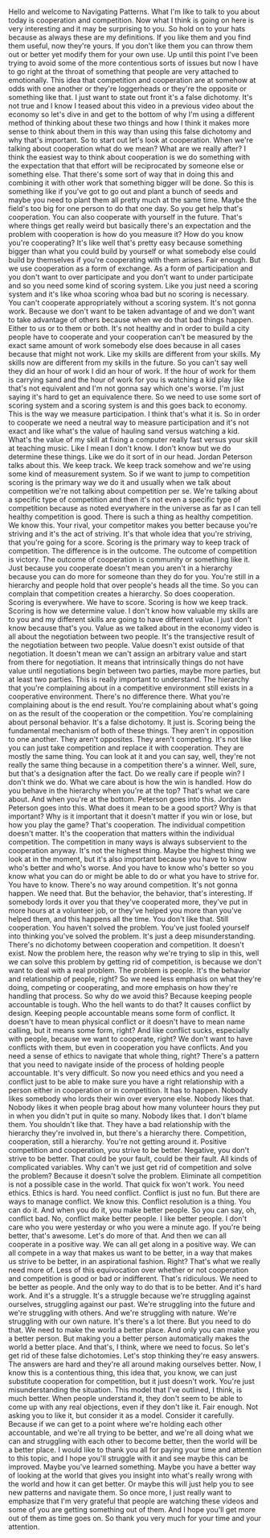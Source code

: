  Hello and welcome to Navigating Patterns. What I'm like to talk to you about today is cooperation and competition. Now what I think is going on here is very interesting and it may be surprising to you. So hold on to your hats because as always these are my definitions. If you like them and you find them useful, now they're yours. If you don't like them you can throw them out or better yet modify them for your own use. Up until this point I've been trying to avoid some of the more contentious sorts of issues but now I have to go right at the throat of something that people are very attached to emotionally. This idea that competition and cooperation are at somehow at odds with one another or they're loggerheads or they're the opposite or something like that. I just want to state out front it's a false dichotomy. It's not true and I know I teased about this video in a previous video about the economy so let's dive in and get to the bottom of why I'm using a different method of thinking about these two things and how I think it makes more sense to think about them in this way than using this false dichotomy and why that's important. So to start out let's look at cooperation. When we're talking about cooperation what do we mean? What are we really after? I think the easiest way to think about cooperation is we do something with the expectation that that effort will be reciprocated by someone else or something else. That there's some sort of way that in doing this and combining it with other work that something bigger will be done. So this is something like if you've got to go out and plant a bunch of seeds and maybe you need to plant them all pretty much at the same time. Maybe the field's too big for one person to do that one day. So you get help that's cooperation. You can also cooperate with yourself in the future. That's where things get really weird but basically there's an expectation and the problem with cooperation is how do you measure it? How do you know you're cooperating? It's like well that's pretty easy because something bigger than what you could build by yourself or what somebody else could build by themselves if you're cooperating with them arises. Fair enough. But we use cooperation as a form of exchange. As a form of participation and you don't want to over participate and you don't want to under participate and so you need some kind of scoring system. Like you just need a scoring system and it's like whoa scoring whoa bad but no scoring is necessary. You can't cooperate appropriately without a scoring system. It's not gonna work. Because we don't want to be taken advantage of and we don't want to take advantage of others because when we do that bad things happen. Either to us or to them or both. It's not healthy and in order to build a city people have to cooperate and your cooperation can't be measured by the exact same amount of work somebody else does because in all cases because that might not work. Like my skills are different from your skills. My skills now are different from my skills in the future. So you can't say well they did an hour of work I did an hour of work. If the hour of work for them is carrying sand and the hour of work for you is watching a kid play like that's not equivalent and I'm not gonna say which one's worse. I'm just saying it's hard to get an equivalence there. So we need to use some sort of scoring system and a scoring system is and this goes back to economy. This is the way we measure participation. I think that's what it is. So in order to cooperate we need a neutral way to measure participation and it's not exact and like what's the value of hauling sand versus watching a kid. What's the value of my skill at fixing a computer really fast versus your skill at teaching music. Like I mean I don't know. I don't know but we do determine these things. Like we do it sort of in our head. Jordan Peterson talks about this. We keep track. We keep track somehow and we're using some kind of measurement system. So if we want to jump to competition scoring is the primary way we do it and usually when we talk about competition we're not talking about competition per se. We're talking about a specific type of competition and then it's not even a specific type of competition because as noted everywhere in the universe as far as I can tell healthy competition is good. There is such a thing as healthy competition. We know this. Your rival, your competitor makes you better because you're striving and it's the act of striving. It's that whole idea that you're striving, that you're going for a score. Scoring is the primary way to keep track of competition. The difference is in the outcome. The outcome of competition is victory. The outcome of cooperation is community or something like it. Just because you cooperate doesn't mean you aren't in a hierarchy because you can do more for someone than they do for you. You're still in a hierarchy and people hold that over people's heads all the time. So you can complain that competition creates a hierarchy. So does cooperation. Scoring is everywhere. We have to score. Scoring is how we keep track. Scoring is how we determine value. I don't know how valuable my skills are to you and my different skills are going to have different value. I just don't know because that's you. Value as we talked about in the economy video is all about the negotiation between two people. It's the transjective result of the negotiation between two people. Value doesn't exist outside of that negotiation. It doesn't mean we can't assign an arbitrary value and start from there for negotiation. It means that intrinsically things do not have value until negotiations begin between two parties, maybe more parties, but at least two parties. This is really important to understand. The hierarchy that you're complaining about in a competitive environment still exists in a cooperative environment. There's no difference there. What you're complaining about is the end result. You're complaining about what's going on as the result of the cooperation or the competition. You're complaining about personal behavior. It's a false dichotomy. It just is. Scoring being the fundamental mechanism of both of these things. They aren't in opposition to one another. They aren't opposites. They aren't competing. It's not like you can just take competition and replace it with cooperation. They are mostly the same thing. You can look at it and you can say, well, they're not really the same thing because in a competition there's a winner. Well, sure, but that's a designation after the fact. Do we really care if people win? I don't think we do. What we care about is how the win is handled. How do you behave in the hierarchy when you're at the top? That's what we care about. And when you're at the bottom. Peterson goes into this. Jordan Peterson goes into this. What does it mean to be a good sport? Why is that important? Why is it important that it doesn't matter if you win or lose, but how you play the game? That's cooperation. The individual competition doesn't matter. It's the cooperation that matters within the individual competition. The competition in many ways is always subservient to the cooperation anyway. It's not the highest thing. Maybe the highest thing we look at in the moment, but it's also important because you have to know who's better and who's worse. And you have to know who's better so you know what you can do or might be able to do or what you have to strive for. You have to know. There's no way around competition. It's not gonna happen. We need that. But the behavior, the behavior, that's interesting. If somebody lords it over you that they've cooperated more, they've put in more hours at a volunteer job, or they've helped you more than you've helped them, and this happens all the time. You don't like that. Still cooperation. You haven't solved the problem. You've just fooled yourself into thinking you've solved the problem. It's just a deep misunderstanding. There's no dichotomy between cooperation and competition. It doesn't exist. Now the problem here, the reason why we're trying to slip in this, well we can solve this problem by getting rid of competition, is because we don't want to deal with a real problem. The problem is people. It's the behavior and relationship of people, right? So we need less emphasis on what they're doing, competing or cooperating, and more emphasis on how they're handling that process. So why do we avoid this? Because keeping people accountable is tough. Who the hell wants to do that? It causes conflict by design. Keeping people accountable means some form of conflict. It doesn't have to mean physical conflict or it doesn't have to mean name calling, but it means some form, right? And like conflict sucks, especially with people, because we want to cooperate, right? We don't want to have conflicts with them, but even in cooperation you have conflicts. And you need a sense of ethics to navigate that whole thing, right? There's a pattern that you need to navigate inside of the process of holding people accountable. It's very difficult. So now you need ethics and you need a conflict just to be able to make sure you have a right relationship with a person either in cooperation or in competition. It has to happen. Nobody likes somebody who lords their win over everyone else. Nobody likes that. Nobody likes it when people brag about how many volunteer hours they put in when you didn't put in quite so many. Nobody likes that. I don't blame them. You shouldn't like that. They have a bad relationship with the hierarchy they're involved in, but there's a hierarchy there. Competition, cooperation, still a hierarchy. You're not getting around it. Positive competition and cooperation, you strive to be better. Negative, you don't strive to be better. That could be your fault, could be their fault. All kinds of complicated variables. Why can't we just get rid of competition and solve the problem? Because it doesn't solve the problem. Eliminate all competition is not a possible case in the world. That quick fix won't work. You need ethics. Ethics is hard. You need conflict. Conflict is just no fun. But there are ways to manage conflict. We know this. Conflict resolution is a thing. You can do it. And when you do it, you make better people. So you can say, oh, conflict bad. No, conflict make better people. I like better people. I don't care who you were yesterday or who you were a minute ago. If you're being better, that's awesome. Let's do more of that. And then we can all cooperate in a positive way. We can all get along in a positive way. We can all compete in a way that makes us want to be better, in a way that makes us strive to be better, in an aspirational fashion. Right? That's what we really need more of. Less of this equivocation over whether or not cooperation and competition is good or bad or indifferent. That's ridiculous. We need to be better as people. And the only way to do that is to be better. And it's hard work. And it's a struggle. It's a struggle because we're struggling against ourselves, struggling against our past. We're struggling into the future and we're struggling with others. And we're struggling with nature. We're struggling with our own nature. It's there's a lot there. But you need to do that. We need to make the world a better place. And only you can make you a better person. But making you a better person automatically makes the world a better place. And that's, I think, where we need to focus. So let's get rid of these false dichotomies. Let's stop thinking they're easy answers. The answers are hard and they're all around making ourselves better. Now, I know this is a contentious thing, this idea that, you know, we can just substitute cooperation for competition, but it just doesn't work. You're just misunderstanding the situation. This model that I've outlined, I think, is much better. When people understand it, they don't seem to be able to come up with any real objections, even if they don't like it. Fair enough. Not asking you to like it, but consider it as a model. Consider it carefully. Because if we can get to a point where we're holding each other accountable, and we're all trying to be better, and we're all doing what we can and struggling with each other to become better, then the world will be a better place. I would like to thank you all for paying your time and attention to this topic, and I hope you'll struggle with it and see maybe this can be improved. Maybe you've learned something. Maybe you have a better way of looking at the world that gives you insight into what's really wrong with the world and how it can get better. Or maybe this will just help you to see new patterns and navigate them. So once more, I just really want to emphasize that I'm very grateful that people are watching these videos and some of you are getting something out of them. And I hope you'll get more out of them as time goes on. So thank you very much for your time and your attention.